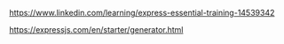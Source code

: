 
https://www.linkedin.com/learning/express-essential-training-14539342

https://expressjs.com/en/starter/generator.html

